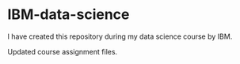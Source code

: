 # IBM-data-science

I have created this repository during my data science course by IBM.

Updated course assignment files.
